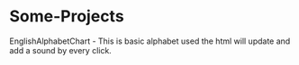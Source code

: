 # Some-Projects

EnglishAlphabetChart - This is  basic alphabet used the html will update and add a sound by every click.
